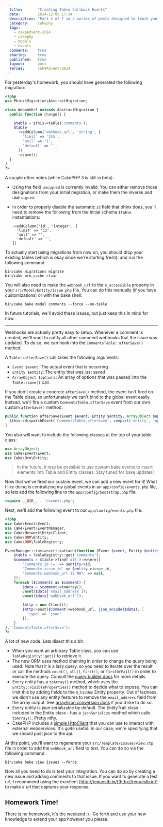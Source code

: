 ```yaml
---
  title:       "Creating Table Callback Events"
  date:        2014-12-05 17:34
  description: "Part 4 of 7 in a series of posts designed to teach you how to use CakePHP 3 effectively"
  category:    cakephp
  tags:
    - cakeadvent-2014
    - cakephp
    - models
    - events
  comments:    true
  sharing:     true
  published:   true
  layout:      post
  series:      CakeAdvent-2014
---
```


For yesterday's homework, you should have generated the following migration:

```php
<?php
use Phinx\Migration\AbstractMigration;

class WebookUrl extends AbstractMigration {
  public function change() {

    $table = $this->table('comments');
    $table
      ->addColumn('webhook_url', 'string', [
        'limit' => '255',
        'null' => '1',
        'default' => '',
      ])
      ->save();
  }
}
?>
```

A couple other notes (while CakePHP 3 is still in beta):

- Using the field `unsigned` is currently invalid. You can either remove those designations from your initial migration, or make them the inverse and use `signed`.
- In order to properly disable the automatic `id` field that phinx does, you'll need to remove the following from the initial schema `$table` instantiations:

      ->addColumn('id', 'integer', [
        'limit' => '11',
        'null' => '',
        'default' => '',
      ])

To actually start using migrations from now on, you should drop your existing tables (which is okay since we're starting fresh): and run the following command:

```shell
bin/cake migrations migrate
bin/cake orm_cache clear
```

You will also need to make the `webhook_url` to the `$_accessible` property in your `src/Model/Entity/Issue.php` file. You can do this manually (if you have customizations) or with the bake shell:

```shell
bin/cake bake model comments --force --no-table
```

In future tutorials, we'll avoid these issues, but just keep this in mind for now.

---

Webhooks are actually pretty easy to setup. Whenever a comment is created, we'll want to notify all other comment webhooks that the issue was updated. To do so, we can hook into the `CommentsTable::afterSave()` method.

A `Table::afterSave()` call takes the following arguments:

- `Event $event`: The actual event that is occurring
- `Entity $entity`: The entity that was just saved
- `ArrayObject $options`: An array of options that was passed into the `Table::save()` call.

If you don't create a concrete `afterSave()` method, the event isn't fired on the Table class, so unfortunately we can't bind to the global event easily. Instead, we'll fire a custom `CommentsTable.afterSave` event from our own custom `afterSave()` method:

```php
public function afterSave(Event $event, Entity $entity, ArrayObject $options) {
  $this->dispatchEvent('CommentsTable.afterSave', compact('entity', 'options'));
}
```

You also will want to include the following classes at the top of your table class:

```php
use ArrayObject;
use Cake\Event\Event;
use Cake\Orm\Entity;
```

> In the future, it may be possible to use custom bake events to insert elements into Table and Entity classes. Stay tuned for bake updates!

Now that we've fired our custom event, we can add a new event for it! What I like doing is centralizing my global events in an `app/config/events.php` file, so lets add the following line to the `app/config/bootstrap.php` file:

```php
require __DIR__ . '/events.php';
```

Next, we'll add the following event to our `app/config/events.php` file:

```php
<?php
use Cake\Event\Event;
use Cake\Event\EventManager;
use Cake\Network\Http\Client;
use Cake\ORM\Entity;
use Cake\ORM\TableRegistry;

EventManager::instance()->attach(function (Event $event, Entity $entity, ArrayObject $options) {
    $table = TableRegistry::get('Comments');
    $comments = $table->find('all')->where([
        'Comments.id !=' => $entity->id,
        'Comments.issue_id' => $entity->issue_id,
        'Comments.webhook_url IS NOT' => null,
    ]);
    foreach ($comments as $comment) {
        $data = $comment->toArray();
        unset($data['email_address']);
        unset($data['webhook_url']);

        $http = new Client();
        $http->post($comment->webhook_url, json_encode($data), [
          'type' => 'json'
        ]);
    }
}, 'CommentsTable.afterSave');
?>
```

A lot of new code. Lets disect this a bit:

- When you want an arbitrary Table class, you can use `TableRegistry::get()` to retrieve it.
- The new ORM uses method chaining in order to change the query being used. Note that it is a lazy query, so you need to iterate over the result *or* call the methods `count()`, `all()`, `first()`, or `firstOrFail()` in order to execute the query. Consult the [query builder docs](http://book.cakephp.org/3.0/en/orm/query-builder.html) for more details.
- Every entity has a `toArray()` method, which uses the `Entity::visibleProperties()` method to decide what to expose. You can limit this by adding fields to the `$_hidden` Entity property. Out of laziness, we didn't use any entity features to remove the `email_address` field from the array output. See [array/json conversion docs](http://book.cakephp.org/3.0/en/orm/entities.html#converting-to-arrays-json) if you'd like to do so.
- Every entity is json serializable by default. The EntityTrait class - included in the Entity class - has a `jsonSerialize` method which calls `toArray()`. Pretty nifty.
- CakePHP includes a [simple HttpClient](http://book.cakephp.org/3.0/en/core-libraries/httpclient.html) that you can use to interact with external webservices. It's *quite* useful. In our case, we're specifying that we should post json to the api.

At this point, you'll want to regenerate your `src/Template/Issues/view.ctp` file in order to add the `webhook_url` field to test. You can do so via the following command:

```shell
bin/cake bake view issues --force
```

Now all you need to do is test your integration. You can do so by creating a new issue and adding comments to that issue. If you want to generate a test url, I recommend using the excellent [http://requestb.in/](http://requestb.in/) to make a url that captures your response.

## Homework Time!

There is no homework, it's the weekend :) . Go forth and use your new knowledge to extend your app however you please.
